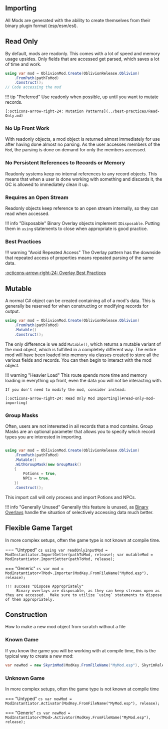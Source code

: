 ## Importing
All Mods are generated with the ability to create themselves from their binary plugin format (esp/esm/esl).

## Read Only
By default, mods are readonly.  This comes with a lot of speed and memory usage upsides.  Only fields that are accessed get parsed, which saves a lot of time and work.

```cs
using var mod = OblivionMod.Create(OblivionRelease.Oblivion)
    .FromPath(pathToMod)
    .Construct();
// Code accessing the mod
```

!!! tip "Preferred"
    Use readonly when possible, up until you want to mutate records.
	
	[:octicons-arrow-right-24: Mutation Patterns](../best-practices/Read-Only.md)

### No Up Front Work
With readonly objects, a mod object is returned almost immediately for use after having done almost no parsing.  As the user accesses members of the `Mod`, the parsing is done on demand for only the members accessed.

### No Persistent References to Records or Memory
Readonly systems keep no internal references to any record objects.  This means that when a user is done working with something and discards it, the GC is allowed to immediately clean it up.

### Requires an Open Stream
Readonly objects keep reference to an open stream internally, so they can read when accessed.

!!! info "Disposable"
    Binary Overlay objects implement `IDisposable`.  Putting them in `using` statements to close when appropriate is good practice.

### Best Practices

!!! warning "Avoid Repeated Access"
    The Overlay pattern has the downside that repeated access of properties means repeated parsing of the same data.  

[:octicons-arrow-right-24: Overlay Best Practices](../best-practices/Overlays-Single-Access.md)

## Mutable
A normal C# object can be created containing all of a mod's data.  This is generally be reserved for when constructing or modifying records for output.

```cs
using var mod = OblivionMod.Create(OblivionRelease.Oblivion)
    .FromPath(pathToMod)
    .Mutable()
    .Construct();
```

The only difference is we add `Mutable()`, which returns a mutable variant of the mod object, which is fulfilled in a completely different way. The entire mod will have been loaded into memory via classes created to store all the various fields and records.   You can then begin to interact with the mod object.

!!! warning "Heavier Load"
    This route spends more time and memory loading in everything up front, even the data you will not be interacting with.
	
	If you don't need to modify the mod, consider instead:
	
	[:octicons-arrow-right-24: Read Only Mod Importing](#read-only-mod-importing)
	

### Group Masks
Often, users are not interested in all records that a mod contains.  Group Masks are an optional parameter that allows you to specify which record types you are interested in importing.
```cs

using var mod = OblivionMod.Create(OblivionRelease.Oblivion)
    .FromPath(pathToMod)
    .Mutable()
    .WithGroupMask(new GroupMask()
    {
        Potions = true,
        NPCs = true,
    })
    .Construct();
```
This import call will only process and import Potions and NPCs.

!!! info "Generally Unused"
    Generally this feature is unused, as [Binary Overlays](Importing-and-Construction.md#read-only-mod-importing) handle the situation of selectively accessing data much better.
	
## Flexible Game Target
In more complex setups, often the game type is not known at compile time.

=== "Untyped"
    ```cs
    using var readOnlyInputMod = ModInstantiator.ImportGetter(pathToMod, release);
    var mutableMod = ModInstantiator.ImportSetter(pathToMod, release);
    ```

=== "Generic"
    ```cs
    var mod = ModInstantiator<TMod>.Importer(ModKey.FromFileName("MyMod.esp"), release);
    ```
	
    !!! success "Dispose Appropriately"
         Binary overlays are disposable, as they can keep streams open as they are accessed.  Make sure to utilize `using` statements to dispose of them appropriately.


## Construction
How to make a new mod object from scratch without a file

### Known Game
If you know the game you will be working with at compile time, this is the typical way to create a new mod:

``` cs
var newMod = new SkyrimMod(ModKey.FromFileName("MyMod.esp"), SkyrimRelease.SkyrimSE);
```

### Unknown Game
In more complex setups, often the game type is not known at compile time 

=== "Untyped"
    ```cs
    var newMod = ModInstantiator.Activator(ModKey.FromFileName("MyMod.esp"), release);
    ```

=== "Generic"
    ```cs
    var newMod = ModInstantiator<TMod>.Activator(ModKey.FromFileName("MyMod.esp"), release);
    ```

